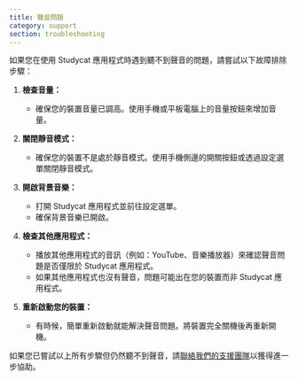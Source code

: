 ```yaml
---
title: 聲音問題
category: support 
section: troubleshooting
---
```

如果您在使用 Studycat 應用程式時遇到聽不到聲音的問題，請嘗試以下故障排除步驟：


1. **檢查音量：**


	* 確保您的裝置音量已調高。使用手機或平板電腦上的音量按鈕來增加音量。
2. **關閉靜音模式：**


	* 確保您的裝置不是處於靜音模式。使用手機側邊的開關按鈕或透過設定選單關閉靜音模式。
3. **開啟背景音樂：**


	* 打開 Studycat 應用程式並前往設定選單。
	* 確保背景音樂已開啟。
4. **檢查其他應用程式：**


	* 播放其他應用程式的音訊（例如：YouTube、音樂播放器）來確認聲音問題是否僅限於 Studycat 應用程式。
	* 如果其他應用程式也沒有聲音，問題可能出在您的裝置而非 Studycat 應用程式。
5. **重新啟動您的裝置：**


	* 有時候，簡單重新啟動就能解決聲音問題。將裝置完全關機後再重新開機。


如果您已嘗試以上所有步驟但仍然聽不到聲音，請[聯絡我們的支援團隊](https://help.studycat.com/hc/en-us/requests/new)以獲得進一步協助。